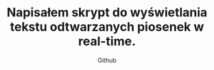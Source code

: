 ---
emoji: "🎵"
thumbnail: "winamp lyrics.png"
title: "Napisałem skrypt do wyświetlania tekstu odtwarzanych piosenek w real-time."
summary: "Hobbystyczny projekt open-source z kodem źródłowym dostępnym na moim Githubie - zapraszam do korzystania!"
subtitle: "Github"
github: "https://github.com/asdfMaciej/winamp-tekstowo"
weight: 13
---